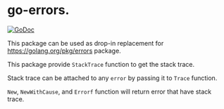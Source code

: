 # go-errors.

[![GoDoc](https://pkg.go.dev/badge/github.com/payfazz/go-errors/v2)](https://pkg.go.dev/github.com/payfazz/go-errors/v2)

This package can be used as drop-in replacement for https://golang.org/pkg/errors package.

This package provide `StackTrace` function to get the stack trace.

Stack trace can be attached to any `error` by passing it to `Trace` function.

`New`, `NewWithCause`, and `Errorf` function will return error that have stack trace.
